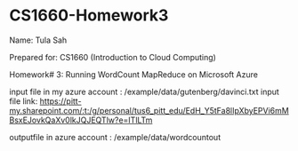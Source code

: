 # CS1660-Homework3

Name: Tula Sah

Prepared for: CS1660 (Introduction to Cloud Computing)

Homework# 3: Running WordCount MapReduce on Microsoft Azure

input file in my azure account : /example/data/gutenberg/davinci.txt
input file link: https://pitt-my.sharepoint.com/:t:/g/personal/tus6_pitt_edu/EdH_Y5tFa8lIpXbyEPVi6mMBsxEJovkQaXv0lkJQJEQTlw?e=ITlLTm

outputfile in azure account : /example/data/wordcountout
